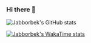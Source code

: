 ### Hi there 👋

<!--
**Jabborbek/Jabborbek** is a ✨ _special_ ✨ repository because its `README.md` (this file) appears on your GitHub profile.

Here are some ideas to get you started:

- 🔭 I’m currently working on ...
- 🌱 I’m currently learning ...
- 👯 I’m looking to collaborate on ...
- 🤔 I’m looking for help with ...
- 💬 Ask me about ...
- 📫 How to reach me: ...
- 😄 Pronouns: ...
- ⚡ Fun fact: ...
-->
![Jabborbek's GitHub stats](https://github-readme-stats.vercel.app/api?username=Jabborbek&show_icons=true&theme=radical)

[![Jabborbek's WakaTime stats](https://github-readme-stats.vercel.app/api/wakatime?username=Jabborbek)](https://github.com/Jabborbek/github-readme-stats)
